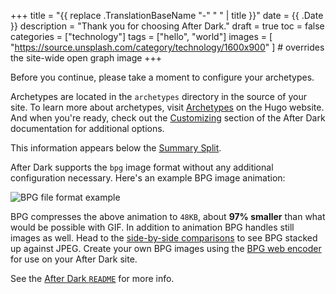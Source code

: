 +++
title = "{{ replace .TranslationBaseName "-" " " | title }}"
date = {{ .Date }}
description = "Thank you for choosing After Dark."
draft = true
toc = false
categories = ["technology"]
tags = ["hello", "world"]
images = [
  "https://source.unsplash.com/category/technology/1600x900"
] # overrides the site-wide open graph image
+++

Before you continue, please take a moment to configure your archetypes.

Archetypes are located in the `archetypes` directory in the source of your site. To learn more about archetypes, visit [Archetypes](https://gohugo.io/content-management/archetypes/) on the Hugo website. And when you're ready, check out the [Customizing](https://comfusion.github.io/after-dark/#customizing) section of the After Dark documentation for additional options.

<!--more-->
This information appears below the [Summary Split](https://gohugo.io/content-management/summaries/).

After Dark supports the `bpg` image format without any additional configuration necessary. Here's an example BPG image animation:

<img src="/bpg/cinemagraph-6.bpg" alt="BPG file format example">

BPG compresses the above animation to `48KB`, about **97% smaller** than what would be possible with GIF. In addition to animation BPG handles still images as well. Head to the [side-by-side comparisons](http://xooyoozoo.github.io/yolo-octo-bugfixes/#vallee-de-colca&jpg=s&bpg=s) to see BPG stacked up against JPEG. Create your own BPG images using the [BPG web encoder](https://webencoder.libbpg.org/) for use on your After Dark site.

See the <a href="https://git.habd.as/comfusion/after-dark/src/branch/master/README.md" target="_blank" rel="noopener">After Dark `README`</a> for more info.
